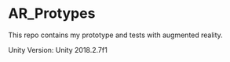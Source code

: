 # AR_Protypes
This repo contains my prototype and tests with augmented reality.

Unity Version:
Unity 2018.2.7f1